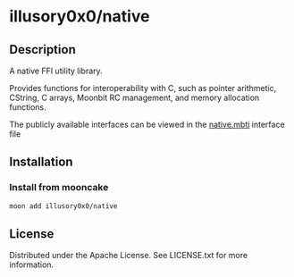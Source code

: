 # illusory0x0/native

## Description

A native FFI utility library.

Provides functions for interoperability with C, such as pointer arithmetic, CString, C arrays, Moonbit RC management, and memory allocation functions.

The publicly available interfaces can be viewed in the [native.mbti](https://github.com/moonbit-community/native/blob/master/src/native.mbti) interface file

## Installation

### Install from mooncake

```bash
moon add illusory0x0/native
```

## License

Distributed under the Apache License. See LICENSE.txt for more information.
